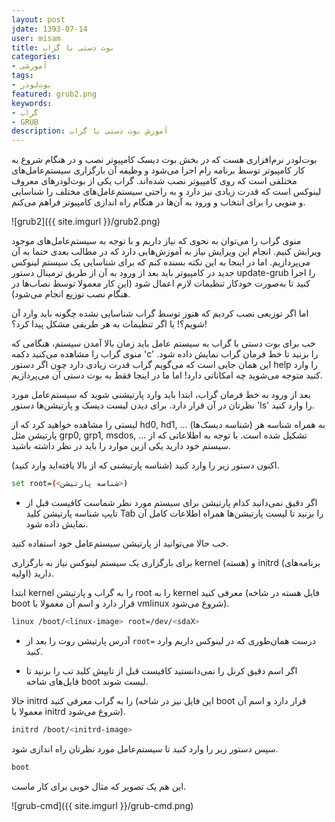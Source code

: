 ```yaml
---
layout: post
jdate: 1393-07-14
user: misam
title: بوت دستی با گراب
categories:
- آموزشی
tags:
- بوت‌لودر
featured: grub2.png
keywords:
- گراب
- GRUB
description: آموزش بوت دستی با گراب
---
```


بوت‌لودر نرم‌افزاری هست که در بخش بوت دیسک کامپیوتر نصب و در هنگام شروع به کار کامپیوتر توسط برنامه رام اجرا می‌شود و وظیفه آن بارگزاری سیستم‌عامل‌های مختلفی است که روی کامپیوتر نصب شده‌اند. گراب یکی از بوت‌لودرهای معروف لینوکس است که قدرت زیادی نیز دارد و به راحتی سیستم‌عامل‌های مختلف را شناسایی و منویی را برای انتخاب و ورود به آن‌ها در هنگام راه اندازی کامپیوتر فراهم می‌کنم.

![grub2]({{ site.imgurl }}/grub2.png)

منوی گراب را می‌توان به نحوی که نیاز داریم و با توجه به سیستم‌عامل‌های موجود ویرایش کنیم. انجام این ویرایش نیاز به آموزش‌هایی دارد که در مطالب بعدی حتما به آن می‌پردازیم. اما در اینجا به این نکته بسنده کنم که برای شناسایی یک سیستم لینوکس جدید در کامپیوتر باید بعد از ورود به آن از طریق ترمینال دستور update-grub را اجرا کنید تا به‌صورت خودکار تنظیمات لازم اعمال شود (این کار معمولا توسط نصاب‌ها در هنگام نصب توزیع انجام می‌شود).

اما اگر توزیعی نصب کردیم که هنوز توسط گراب شناسایی نشده چگونه باید وارد آن شویم؟! یا اگر تنظیمات به هر طریقی مشکل پیدا کرد؟!

خب برای بوت دستی با گراب به سیستم عامل باید زمان بالا آمدن سیستم، هنگامی که منوی گراب را مشاهده می‌کنید دکمه 'c' را بزنید تا خط فرمان گراب نمایش داده شود. این همان جایی است که می‌گویم گراب قدرت زیادی دارد چون اگر دستور help را وارد کنید متوجه می‌شوید چه امکاناتی دارد! اما ما در اینجا فقط به بوت دستی آن می‌پردازیم.

بعد از ورود به خط فرمان گراب، ابتدا باید وارد پارتیشنی شوید که سیستم‌عامل مورد نظرتان در آن قرار دارد. برای دیدن لیست دیسک و پارتیشن‌ها دستور 'ls' را وارد کنید.

لیستی را مشاهده خواهید کرد که از hd0, hd1, ... (شناسه دیسک‌ها) به همراه شناسه هر پارتیشن مثل grp0, grp1, msdos, ... تشکیل شده است. با توجه به اطلاعاتی که از سیستم خود دارید یکی ازین موارد را باید در نظر داشته باشید.

اکنون دستور زیر را وارد کنید (شناسه پارتیشنی که از بالا یافته‌اید وارد کنید).

```sh
set root=(<شناسه پارتیشن>)
```

* اگر دقیق نمی‌دانید کدام پارتیشن برای سیستم مورد نظر شماست کافیست قبل از تایپ شناسه پارتیشن کلید Tab را بزنید تا لیست پارتیشن‌ها همراه اطلاعات کامل آن نمایش داده شود.

خب حالا می‌توانید از پارتیشن سیستم‌عامل خود استفاده کنید.

برای بارگزاری یک سیستم لینوکس نیاز به بارگزاری kernel (هسته) و initrd (برنامه‌های اولیه) دارید.

ابتدا kernel را به گراب و پارتیشن root را به kernel معرفی کنید (فایل هسته در شاخه boot قرار دارد و اسم آن معمولا با vmlinux شروع می‌شود).

```sh
linux /boot/<linux-image> root=/dev/<sdaX>
```

* آدرس پارتیشن روت را بعد از `root=` درست همان‌طوری که در لینوکس داریم وارد کنید.

* اگر اسم دقیق کرنل را نمی‌دانستید کافیست قبل از تایپش کلید تب را بزنید تا فایل‌های شاخه boot لیست شوند.

حالا initrd را به گراب معرفی کنید (این فایل نیز در شاخه boot قرار دارد و اسم آن معمولا با initrd شروع می‌شود).

```sh
initrd /boot/<initrd-image>
```

سپس دستور زیر را وارد کنید تا سیستم‌عامل مورد نظرتان راه اندازی شود.

```sh
boot
```

این هم یک تصویر که مثال خوبی برای کار ماست.

![grub-cmd]({{ site.imgurl }}/grub-cmd.png)
